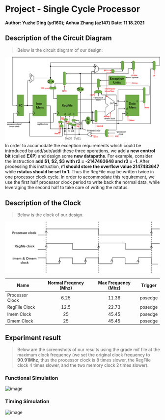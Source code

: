 # Project - Single Cycle Processor
**Author: Yuzhe Ding (yd160); Aohua Zhang (az147)**
**Date: 11.18.2021**

## Description of the Circuit Diagram
>Below is the circuit diagram of our design:

![image](https://github.com/DRbean264/Processor/blob/master/IMG/processor_structure.png)
In order to accomodate the exception requirements which could be introduced by add/sub/addi these three operations, we add a **new control bit** (called **EXP**) and design some **new datapaths**.
For example, consider the instruction **add $1, $2, $3 with r2 = -2147483648 and r3 = -1**.
After processing this instruction, **r1 should store the overflow value 2147483647** while **rstatus should be set to 1**. Thus the RegFile may be written twice in one processor clock cycle.
In order to accommodate this requirement, we use the first half processor clock period to write back the normal data, while leveraging the second half to take care of writing the rstatus.

## Description of the Clock
>Below is the clock of our design.

![image](https://github.com/DRbean264/Processor/blob/master/IMG/clock_logic.png)

| Name        | Normal Freqency (Mhz)   | Max Frequency (Mhz) |  Trigger  |
| --------   | :-----:  | :-----:  | :----:  |
|Processor Clock      | 6.25 | 11.36 |  posedge   |
|RegFile Clock      | 12.5 | 22.73 |  posedge   |
|Imem Clock        |  25 | 45.45 | posedge   |
|Dmem Clock        | 25 | 45.45 | posedge  |

## Experiment result
>Below are the screenshots of our results using the grade mif file at the maximum clock frequency (we set the original clock frequency to **90.91Mhz**, thus the processor clock is 8 times slower, the RegFile clock 4 times slower, and the two memory clock 2 times slower).

### Functional Simulation
![image](https://github.com/DRbean264/Processor/blob/master/IMG/results_final_88ns_nolatency.jpg)
### Timing Simulation
![image](https://github.com/DRbean264/Processor/blob/master/IMG/results_final_88ns.png)
